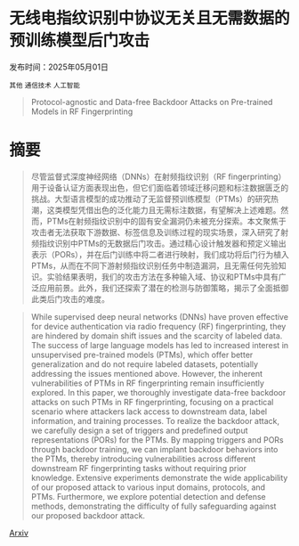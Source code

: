 # 无线电指纹识别中协议无关且无需数据的预训练模型后门攻击

发布时间：2025年05月01日

`其他` `通信技术` `人工智能`

> Protocol-agnostic and Data-free Backdoor Attacks on Pre-trained Models in RF Fingerprinting

# 摘要

> 尽管监督式深度神经网络（DNNs）在射频指纹识别（RF fingerprinting）用于设备认证方面表现出色，但它们面临着领域迁移问题和标注数据匮乏的挑战。大型语言模型的成功推动了无监督预训练模型（PTMs）的研究热潮，这类模型凭借出色的泛化能力且无需标注数据，有望解决上述难题。然而，PTMs在射频指纹识别中的固有安全漏洞仍未被充分探索。本文聚焦于攻击者无法获取下游数据、标签信息及训练过程的现实场景，深入研究了射频指纹识别中PTMs的无数据后门攻击。通过精心设计触发器和预定义输出表示（PORs），并在后门训练中将二者进行映射，我们成功将后门行为植入PTMs，从而在不同下游射频指纹识别任务中制造漏洞，且无需任何先验知识。实验结果表明，我们的攻击方法在多种输入域、协议和PTMs中具有广泛应用前景。此外，我们还探索了潜在的检测与防御策略，揭示了全面抵御此类后门攻击的难度。

> While supervised deep neural networks (DNNs) have proven effective for device authentication via radio frequency (RF) fingerprinting, they are hindered by domain shift issues and the scarcity of labeled data. The success of large language models has led to increased interest in unsupervised pre-trained models (PTMs), which offer better generalization and do not require labeled datasets, potentially addressing the issues mentioned above. However, the inherent vulnerabilities of PTMs in RF fingerprinting remain insufficiently explored. In this paper, we thoroughly investigate data-free backdoor attacks on such PTMs in RF fingerprinting, focusing on a practical scenario where attackers lack access to downstream data, label information, and training processes. To realize the backdoor attack, we carefully design a set of triggers and predefined output representations (PORs) for the PTMs. By mapping triggers and PORs through backdoor training, we can implant backdoor behaviors into the PTMs, thereby introducing vulnerabilities across different downstream RF fingerprinting tasks without requiring prior knowledge. Extensive experiments demonstrate the wide applicability of our proposed attack to various input domains, protocols, and PTMs. Furthermore, we explore potential detection and defense methods, demonstrating the difficulty of fully safeguarding against our proposed backdoor attack.

[Arxiv](https://arxiv.org/abs/2505.00881)